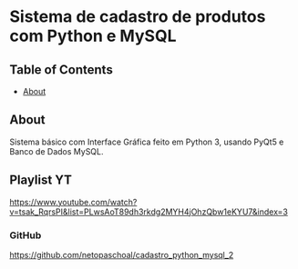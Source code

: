 # Sistema de cadastro de produtos com Python e MySQL

## Table of Contents

- [About](#about)


## About <a name = "about"></a>

Sistema básico com Interface Gráfica feito em Python 3, usando PyQt5 e Banco de Dados MySQL.

## Playlist YT
  https://www.youtube.com/watch?v=tsak_RqrsPI&list=PLwsAoT89dh3rkdg2MYH4jOhzQbw1eKYU7&index=3
### GitHub
  https://github.com/netopaschoal/cadastro_python_mysql_2
